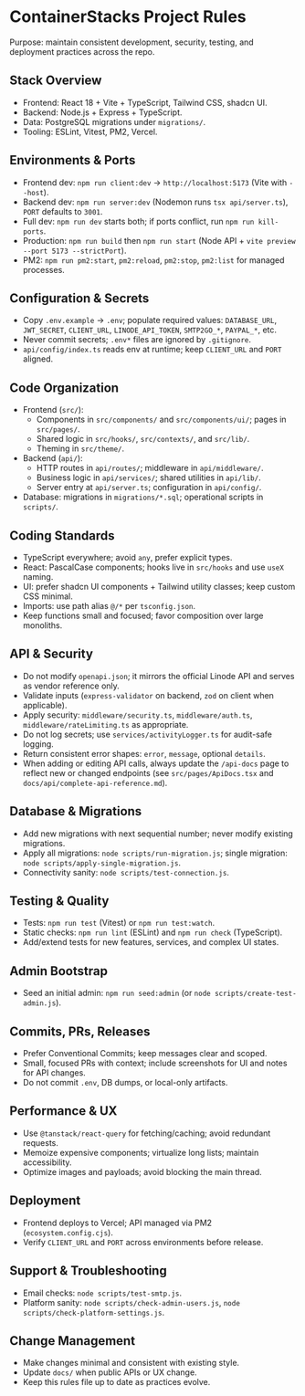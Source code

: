 # ContainerStacks Project Rules

Purpose: maintain consistent development, security, testing, and deployment practices across the repo.

## Stack Overview
- Frontend: React 18 + Vite + TypeScript, Tailwind CSS, shadcn UI.
- Backend: Node.js + Express + TypeScript.
- Data: PostgreSQL migrations under `migrations/`.
- Tooling: ESLint, Vitest, PM2, Vercel.

## Environments & Ports
- Frontend dev: `npm run client:dev` → `http://localhost:5173` (Vite with `--host`).
- Backend dev: `npm run server:dev` (Nodemon runs `tsx api/server.ts`), `PORT` defaults to `3001`.
- Full dev: `npm run dev` starts both; if ports conflict, run `npm run kill-ports`.
- Production: `npm run build` then `npm run start` (Node API + `vite preview --port 5173 --strictPort`).
- PM2: `npm run pm2:start`, `pm2:reload`, `pm2:stop`, `pm2:list` for managed processes.

## Configuration & Secrets
- Copy `.env.example` → `.env`; populate required values: `DATABASE_URL`, `JWT_SECRET`, `CLIENT_URL`, `LINODE_API_TOKEN`, `SMTP2GO_*`, `PAYPAL_*`, etc.
- Never commit secrets; `.env*` files are ignored by `.gitignore`.
- `api/config/index.ts` reads env at runtime; keep `CLIENT_URL` and `PORT` aligned.

## Code Organization
- Frontend (`src/`):
  - Components in `src/components/` and `src/components/ui/`; pages in `src/pages/`.
  - Shared logic in `src/hooks/`, `src/contexts/`, and `src/lib/`.
  - Theming in `src/theme/`.
- Backend (`api/`):
  - HTTP routes in `api/routes/`; middleware in `api/middleware/`.
  - Business logic in `api/services/`; shared utilities in `api/lib/`.
  - Server entry at `api/server.ts`; configuration in `api/config/`.
- Database: migrations in `migrations/*.sql`; operational scripts in `scripts/`.

## Coding Standards
- TypeScript everywhere; avoid `any`, prefer explicit types.
- React: PascalCase components; hooks live in `src/hooks` and use `useX` naming.
- UI: prefer shadcn UI components + Tailwind utility classes; keep custom CSS minimal.
- Imports: use path alias `@/*` per `tsconfig.json`.
- Keep functions small and focused; favor composition over large monoliths.

## API & Security
- Do not modify `openapi.json`; it mirrors the official Linode API and serves as vendor reference only.
- Validate inputs (`express-validator` on backend, `zod` on client when applicable).
- Apply security: `middleware/security.ts`, `middleware/auth.ts`, `middleware/rateLimiting.ts` as appropriate.
- Do not log secrets; use `services/activityLogger.ts` for audit-safe logging.
- Return consistent error shapes: `error`, `message`, optional `details`.
- When adding or editing API calls, always update the `/api-docs` page to reflect new or changed endpoints (see `src/pages/ApiDocs.tsx` and `docs/api/complete-api-reference.md`).

## Database & Migrations
- Add new migrations with next sequential number; never modify existing migrations.
- Apply all migrations: `node scripts/run-migration.js`; single migration: `node scripts/apply-single-migration.js`.
- Connectivity sanity: `node scripts/test-connection.js`.

## Testing & Quality
- Tests: `npm run test` (Vitest) or `npm run test:watch`.
- Static checks: `npm run lint` (ESLint) and `npm run check` (TypeScript).
- Add/extend tests for new features, services, and complex UI states.

## Admin Bootstrap
- Seed an initial admin: `npm run seed:admin` (or `node scripts/create-test-admin.js`).

## Commits, PRs, Releases
- Prefer Conventional Commits; keep messages clear and scoped.
- Small, focused PRs with context; include screenshots for UI and notes for API changes.
- Do not commit `.env`, DB dumps, or local-only artifacts.

## Performance & UX
- Use `@tanstack/react-query` for fetching/caching; avoid redundant requests.
- Memoize expensive components; virtualize long lists; maintain accessibility.
- Optimize images and payloads; avoid blocking the main thread.

## Deployment
- Frontend deploys to Vercel; API managed via PM2 (`ecosystem.config.cjs`).
- Verify `CLIENT_URL` and `PORT` across environments before release.

## Support & Troubleshooting
- Email checks: `node scripts/test-smtp.js`.
- Platform sanity: `node scripts/check-admin-users.js`, `node scripts/check-platform-settings.js`.

## Change Management
- Make changes minimal and consistent with existing style.
- Update `docs/` when public APIs or UX change.
- Keep this rules file up to date as practices evolve.
